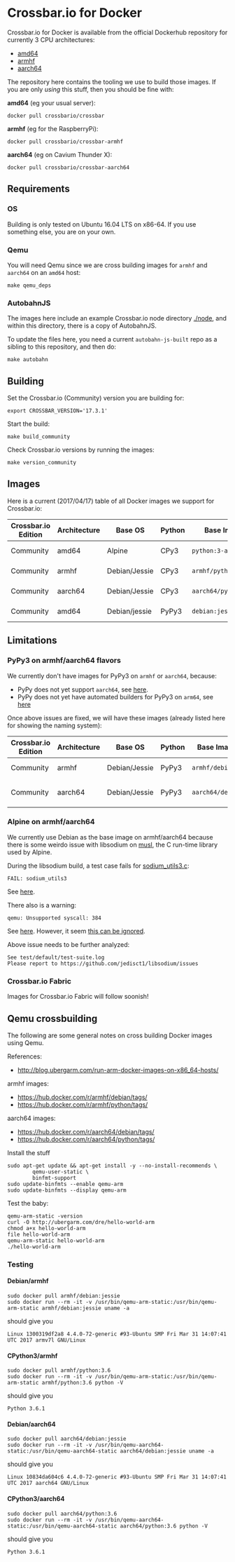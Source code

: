# Crossbar.io for Docker

Crossbar.io for Docker is available from the official Dockerhub repository for currently 3 CPU architectures:

* [amd64](https://hub.docker.com/r/crossbario/crossbar/tags/)
* [armhf](https://hub.docker.com/r/crossbario/crossbar-armhf/tags/)
* [aarch64](https://hub.docker.com/r/crossbario/crossbar-aarch64/tags/)

The repository here contains the tooling we use to build those images. If you are only _using_ this stuff, then you should be fine with:

**amd64** (eg your usual server):

```console
docker pull crossbario/crossbar
```

**armhf** (eg for the RaspberryPi):

```console
docker pull crossbario/crossbar-armhf
```

**aarch64** (eg on Cavium Thunder X):

```console
docker pull crossbario/crossbar-aarch64
```

## Requirements

### OS

Building is only tested on Ubuntu 16.04 LTS on x86-64. If you use something else, you are on your own.

### Qemu

You will need Qemu since we are cross building images for `armhf` and `aarch64` on an `amd64` host:

```console
make qemu_deps
```

### AutobahnJS

The images here include an example Crossbar.io node directory [./node](./node), and within this directory, there is a copy of AutobahnJS.

To update the files here, you need a current `autobahn-js-built` repo as a sibling to this repository, and then do:

```console
make autobahn
```


## Building

Set the Crossbar.io (Community) version you are building for:

```console
export CROSSBAR_VERSION='17.3.1'
```

Start the build:

```console
make build_community
```

Check Crossbar.io versions by running the images:

```console
make version_community
```


## Images

Here is a current (2017/04/17) table of all Docker images we support for Crossbar.io:

Crossbar.io Edition | Architecture | Base OS | Python | Base Image | Dockerfile | Image Tag
---|---|---|---|---|---|---
Community | amd64 | Alpine | CPy3 | `python:3-alpine` | [Dockerfile.amd64-community-cpy3](Dockerfile.amd64-community-cpy3) | `crossbario/crossbar:community-cpy3`
Community | armhf | Debian/Jessie | CPy3 | `armhf/python:3.6` | [Dockerfile.armhf-community-cpy3](Dockerfile.armhf-community-cpy3) | `crossbario/crossbar-armhf:community-cpy3`
Community | aarch64 | Debian/Jessie | CPy3 | `aarch64/python:3.6` | [Dockerfile.aarch64-community-cpy3](Dockerfile.aarch64-community-cpy3) | `crossbario/crossbar-aarch64:community-cpy3`
Community | amd64 | Debian/jessie | PyPy3 | `debian:jessie` | [Dockerfile.amd64-community-pypy3](Dockerfile.amd64-community-pypy3) | `crossbario/crossbar:community-pypy3`


## Limitations

### PyPy3 on armhf/aarch64 flavors

We currently don't have images for PyPy3 on `armhf` or `aarch64`, because:

* PyPy does not yet support `aarch64`, see [here](https://bitbucket.org/pypy/pypy/issues/2331/armv8-aarch64-or-aarch32-support).
* PyPy does not yet have automated builders for PyPy3 on `arm64`, see [here](https://bitbucket.org/pypy/pypy/issues/2540/missing-pypy3-armhf-builder)

Once above issues are fixed, we will have these images (already listed here for showing the naming system):

Crossbar.io Edition | Architecture | Base OS | Python | Base Image | Dockerfile | Image Tag
---|---|---|---|---|---|---
Community | armhf | Debian/Jessie | PyPy3 | `armhf/debian` | [Dockerfile.armhf-community-cpy3](Dockerfile.armhf-community-cpy3) | `crossbario/crossbar-armhf:community-cpy3`
Community | aarch64 | Debian/Jessie | PyPy3 | `aarch64/debian` | [Dockerfile.aarch64-community-cpy3](Dockerfile.aarch64-community-cpy3) | `crossbario/crossbar-aarch64:community-cpy3

### Alpine on armhf/aarch64

We currently use Debian as the base image on armhf/aarch64 because there is some weirdo issue with libsodium on [musl](https://www.musl-libc.org/), the C run-time library used by Alpine.

During the libsodium build, a test case fails for [sodium_utils3.c](https://github.com/jedisct1/libsodium/blob/master/test/default/sodium_utils3.c):

```
FAIL: sodium_utils3
```

See [here](https://gist.github.com/oberstet/4b0f34b6765aa12ceee723def1f91e20#file-gistfile1-txt-L823).

There also is a warning:

```
qemu: Unsupported syscall: 384
```

See [here](https://gist.github.com/oberstet/4b0f34b6765aa12ceee723def1f91e20#file-gistfile1-txt-L77). However, it seem [this can be ignored](https://docs.resin.io/troubleshooting/troubleshooting/#unsupported-syscall-384-from-qemu-on-builder).

Above issue needs to be further analyzed:

```
See test/default/test-suite.log
Please report to https://github.com/jedisct1/libsodium/issues
```

### Crossbar.io Fabric

Images for Crossbar.io Fabric will follow soonish!



## Qemu crossbuilding

The following are some general notes on cross building Docker images using Qemu.

References:

* http://blog.ubergarm.com/run-arm-docker-images-on-x86_64-hosts/

armhf images:

* https://hub.docker.com/r/armhf/debian/tags/
* https://hub.docker.com/r/armhf/python/tags/

aarch64 images:

* https://hub.docker.com/r/aarch64/debian/tags/
* https://hub.docker.com/r/aarch64/python/tags/

Install the stuff

```console
sudo apt-get update && apt-get install -y --no-install-recommends \
        qemu-user-static \
        binfmt-support
sudo update-binfmts --enable qemu-arm
sudo update-binfmts --display qemu-arm
```

Test the baby:

```console
qemu-arm-static -version
curl -O http://ubergarm.com/dre/hello-world-arm
chmod a+x hello-world-arm
file hello-world-arm
qemu-arm-static hello-world-arm
./hello-world-arm
```

### Testing

#### Debian/armhf

```console
sudo docker pull armhf/debian:jessie
sudo docker run --rm -it -v /usr/bin/qemu-arm-static:/usr/bin/qemu-arm-static armhf/debian:jessie uname -a
```

should give you

```console
Linux 1300319df2a8 4.4.0-72-generic #93-Ubuntu SMP Fri Mar 31 14:07:41 UTC 2017 armv7l GNU/Linux
```

#### CPython3/armhf

```console
sudo docker pull armhf/python:3.6
sudo docker run --rm -it -v /usr/bin/qemu-arm-static:/usr/bin/qemu-arm-static armhf/python:3.6 python -V
```

should give you

```console
Python 3.6.1
```

#### Debian/aarch64


```console
sudo docker pull aarch64/debian:jessie
sudo docker run --rm -it -v /usr/bin/qemu-aarch64-static:/usr/bin/qemu-aarch64-static aarch64/debian:jessie uname -a
```

should give you

```console
Linux 10834da604c6 4.4.0-72-generic #93-Ubuntu SMP Fri Mar 31 14:07:41 UTC 2017 aarch64 GNU/Linux
```

#### CPython3/aarch64

```console
sudo docker pull aarch64/python:3.6
sudo docker run --rm -it -v /usr/bin/qemu-aarch64-static:/usr/bin/qemu-aarch64-static aarch64/python:3.6 python -V
```

should give you

```console
Python 3.6.1
```
